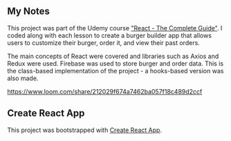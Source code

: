 ## My Notes

This project was part of the Udemy course ["React - The Complete Guide"](https://www.udemy.com/course/react-the-complete-guide-incl-redux/). I coded along with each lesson to create a burger builder app that allows users to customize their burger, order it, and view their past orders.

The main concepts of React were covered and libraries such as Axios and Redux were used. Firebase was used to store burger and order data. This is the class-based implementation of the project - a hooks-based version was also made.

https://www.loom.com/share/212029f674a7462ba057f18c489d2ccf


## Create React App

This project was bootstrapped with [Create React App](https://github.com/facebook/create-react-app).
